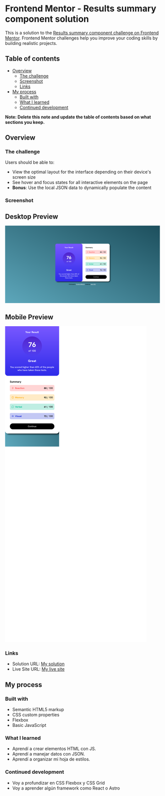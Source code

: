 # Frontend Mentor - Results summary component solution

This is a solution to the [Results summary component challenge on Frontend Mentor](https://www.frontendmentor.io/challenges/results-summary-component-CE_K6s0maV). Frontend Mentor challenges help you improve your coding skills by building realistic projects. 

## Table of contents

- [Overview](#overview)
  - [The challenge](#the-challenge)
  - [Screenshot](#screenshot)
  - [Links](#links)
- [My process](#my-process)
  - [Built with](#built-with)
  - [What I learned](#what-i-learned)
  - [Continued development](#continued-development)

**Note: Delete this note and update the table of contents based on what sections you keep.**

## Overview

### The challenge

Users should be able to:

- View the optimal layout for the interface depending on their device's screen size
- See hover and focus states for all interactive elements on the page
- **Bonus**: Use the local JSON data to dynamically populate the content

### Screenshot

Desktop Preview
---
![desktop-preview](image.png)

Mobile Preview
---
![mobile-preview](image-1.png)

### Links

- Solution URL: [My solution](https://your-solution-url.com)
- Live Site URL: [My live site](https://gians1821.github.io/frontend-mentor-projects/02-results-summary-component-main/index.html)

## My process

### Built with

- Semantic HTML5 markup
- CSS custom properties
- Flexbox
- Basic JavaScript

### What I learned

- Aprendí a crear elementos HTML con JS.
- Aprendí a manejar datos con JSON.
- Aprendí a organizar mi hoja de estilos.

### Continued development

- Voy a profundizar en CSS Flexbox y CSS Grid
- Voy a aprender algún framework como React o Astro
